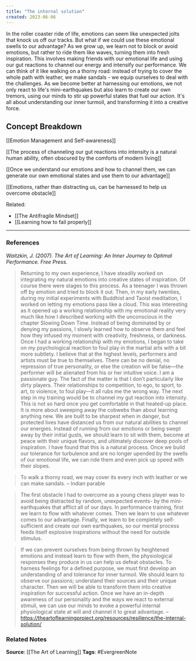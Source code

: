 ```yaml
---
title: "The internal solution"
created: 2023-06-06
---
```


In the roller coaster ride of life, emotions can seem like unexpected jolts that knock us off our tracks. But what if we could use these emotional swells to our advantage? As we grow up, we learn not to block or avoid emotions, but rather to ride them like waves, turning them into fresh inspiration. This involves making friends with our emotional life and using our gut reactions to channel our energy and intensify our performance. We can think of it like walking on a thorny road: instead of trying to cover the whole path with leather, we make sandals - we equip ourselves to deal with the challenges. As we become better at harnessing our emotions, we not only react to life's mini-earthquakes but also learn to create our own tremors, using our minds to stir up powerful states that fuel our action. It's all about understanding our inner turmoil, and transforming it into a creative force.

## Concept Breakdown

[[Emotion Management and Self-awareness]]

[[The process of channeling our gut reactions into intensity is a natural human ability, often obscured by the comforts of modern living]]

[[Once we understand our emotions and how to channel them, we can generate our own emotional states and use them to our advantage]]

[[Emotions, rather than distracting us, can be harnessed to help us overcome obstacle]]

Related:
- [[The Antifragile Mindset]]
- [[Learning how to fail properly]]

---
### References

*Waitzkin, J. (2007). The Art of Learning: An Inner Journey to Optimal Performance. Free Press.*

> Returning to my own experience, I have steadily worked on integrating my natural emotions into creative states of inspiration. Of course there were stages to this process. As a teenager I was thrown off by emotion and tried to block it out. Then, in my early twenties, during my initial experiments with Buddhist and Taoist meditation, I worked on letting my emotions pass like a cloud. This was interesting as it opened up a working relationship with my emotional reality very much like how I described working with the unconscious in the chapter Slowing Down Time. Instead of being dominated by or denying my passions, I slowly learned how to observe them and feel how they infused my moment with creativity, freshness, or darkness. Once I had a working relationship with my emotions, I began to take on my psychological reaction to foul play in the martial arts with a bit more subtlety. I believe that at the highest levels, performers and artists must be true to themselves. There can be no denial, no repression of true personality, or else the creation will be false—the performer will be alienated from his or her intuitive voice. I am a passionate guy. The fact of the matter is that I don’t particularly like dirty players. Their relationships to competition, to ego, to sport, to art, to violence, to foul play—it all rubs me the wrong way. The next step in my training would be to channel my gut reaction into intensity. This is not so hard once you get comfortable in that heated-up place. It is more about sweeping away the cobwebs than about learning anything new. We are built to be sharpest when in danger, but protected lives have distanced us from our natural abilities to channel our energies. Instead of running from our emotions or being swept away by their initial gusts, we should learn to sit with them, become at peace with their unique flavors, and ultimately discover deep pools of inspiration. I have found that this is a natural process. Once we build our tolerance for turbulence and are no longer upended by the swells of our emotional life, we can ride them and even pick up speed with their slopes.

> To walk a thorny road, we may cover its every inch with leather or we can make sandals. – Indian parable

> The first obstacle I had to overcome as a young chess player was to avoid being distracted by random, unexpected events- by the mini-earthquakes that afflict all of our days. In performance training, first we learn to flow with whatever comes. Then we learn to use whatever comes to our advantage. Finally, we learn to be completely self-sufficient and create our own earthquakes, so our mental process feeds itself explosive inspirations without the need for outside stimulus.

> If we can prevent ourselves from being thrown by heightened emotions and instead learn to flow with them, the physiological responses they produce in us can help us defeat obstacles. To harness feelings for a defined purpose, we must first develop an understanding of and tolerance for inner turmoil. We should learn to observe our passions; understand their sources and their unique character. Then we will be able to transform them into creative inspiration for successful action. Once we have an in-depth awareness of our personality and the ways we react to external stimuli, we can use our minds to evoke a powerful internal physiological state at will and channel it to great advantage. – https://theartoflearningproject.org/resources/resilience/the-internal-solution/

### Related Notes
**Source**: [[The Art of Learning]]
**Tags**: #EvergreenNote
